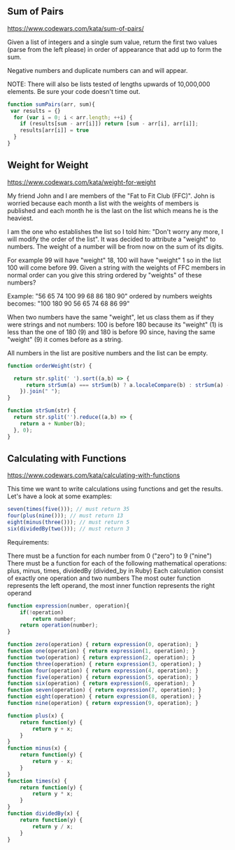 
## Sum of Pairs
https://www.codewars.com/kata/sum-of-pairs/

Given a list of integers and a single sum value, return the first two values (parse from the left please) in order of appearance that add up to form the sum.

Negative numbers and duplicate numbers can and will appear.

NOTE: There will also be lists tested of lengths upwards of 10,000,000 elements. Be sure your code doesn't time out.

```javascript
function sumPairs(arr, sum){
 var results = {}
  for (var i = 0; i < arr.length; ++i) {
    if (results[sum - arr[i]]) return [sum - arr[i], arr[i]];
    results[arr[i]] = true
  }
}
```

## Weight for Weight
https://www.codewars.com/kata/weight-for-weight

My friend John and I are members of the "Fat to Fit Club (FFC)". John is worried because each month a list with the weights of members is published and each month he is the last on the list which means he is the heaviest.

I am the one who establishes the list so I told him: "Don't worry any more, I will modify the order of the list". It was decided to attribute a "weight" to numbers. The weight of a number will be from now on the sum of its digits.

For example 99 will have "weight" 18, 100 will have "weight" 1 so in the list 100 will come before 99. Given a string with the weights of FFC members in normal order can you give this string ordered by "weights" of these numbers?

Example:
"56 65 74 100 99 68 86 180 90" ordered by numbers weights becomes: "100 180 90 56 65 74 68 86 99"

When two numbers have the same "weight", let us class them as if they were strings and not numbers: 100 is before 180 because its "weight" (1) is less than the one of 180 (9) and 180 is before 90 since, having the same "weight" (9) it comes before as a string.

All numbers in the list are positive numbers and the list can be empty.

```javascript
function orderWeight(str) {

  return str.split(' ').sort((a,b) => {
      return strSum(a) === strSum(b) ? a.localeCompare(b) : strSum(a) - strSum(b);
    }).join(" ");
}

function strSum(str) {
  return str.split('').reduce((a,b) => {
    return a + Number(b);
  }, 0);
}
```
## Calculating with Functions
https://www.codewars.com/kata/calculating-with-functions

This time we want to write calculations using functions and get the results. Let's have a look at some examples:

```javascript
seven(times(five())); // must return 35
four(plus(nine())); // must return 13
eight(minus(three())); // must return 5
six(dividedBy(two())); // must return 3
```

Requirements:

There must be a function for each number from 0 ("zero") to 9 ("nine")
There must be a function for each of the following mathematical operations: plus, minus, times, dividedBy (divided_by in Ruby)
Each calculation consist of exactly one operation and two numbers
The most outer function represents the left operand, the most inner function represents the right operand

```javascript
function expression(number, operation){
	if(!operation)
		return number;
	return operation(number);
}

function zero(operation) { return expression(0, operation); }
function one(operation) { return expression(1, operation); }
function two(operation) { return expression(2, operation); }
function three(operation) { return expression(3, operation); }
function four(operation) { return expression(4, operation); }
function five(operation) { return expression(5, operation); }
function six(operation) { return expression(6, operation); }
function seven(operation) { return expression(7, operation); }
function eight(operation) { return expression(8, operation); }
function nine(operation) { return expression(9, operation); }

function plus(x) {
	return function(y) {
		return y + x;
	}
}
function minus(x) {
	return function(y) {
		return y - x;
	}
}
function times(x) {
	return function(y) {
		return y * x;
	}
}
function dividedBy(x) {
	return function(y) {
		return y / x;
	}
}
```
